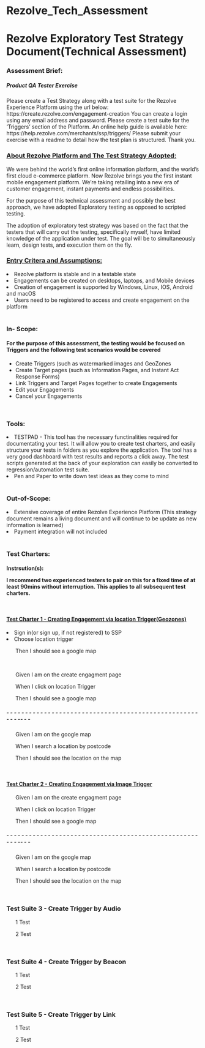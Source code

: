 # Rezolve_Tech_Assessment
<h1>Rezolve Exploratory Test Strategy Document(Technical Assessment)</h1>

<h3>Assessment Brief:</h3> 
<p> 
<h5>Product QA Tester Exercise</h5>
Please create a Test Strategy along with a test suite for the Rezolve Experience Platform using the url
below:
https://create.rezolve.com/engagement-creation
You can create a login using any email address and password.
Please create a test suite for the ‘Triggers’ section of the Platform. An online help guide is available here:
https://help.rezolve.com/merchants/ssp/triggers/
Please submit your exercise with a readme to detail how the test plan is structured.
Thank you.
</p>

<h3><ins>About Rezolve Platform and The Test Strategy Adopted:</ins></h3>
<p>
We were behind the world’s first online information platform, and the world’s first cloud e-commerce platform.  Now Rezolve brings you the first instant mobile engagement platform. We’re taking retailing into a new era of customer engagement, instant payments and endless possibilities.
 
For the purpose of this technical assessment and possibly the best approach, we have adopted Exploratory testing as opposed to scripted testing.
 
The adoption of exploratory test strategy was based on the fact that the testers that will carry out the testing, 
specifically myself, have limited knowledge of the application under test. The goal will be to simultaneously learn, 
design tests, and execution them on the fly.
</P>

<h3><ins>Entry Critera and Assumptions:</ins></h3> 
 <li>Rezolve platform is stable and in a testable state</li>
 <li>Engagements can be created on desktops, laptops, and Mobile devices</li>
 <li>Creation of engagement is supported by Windows, Linux, IOS, Android and macOS</li>
 <li>Users need to be registered to access and create engagement on the platform</li>
<br>

<h3>In- Scope:</h3>
<h4>For the purpose of this assessment, the testing would be focused on Triggers and the following test scenarios would be covered</h4>
<ul>
  <li>Create Triggers (such as watermarked images and GeoZones</li>
  <li>Create Target pages (such as Information Pages, and Instant Act Response Forms)</li>
  <li>Link Triggers and Target Pages together to create Engagements</li>
  <li>Edit your Engagements</li>
  <li>Cancel your Engagements</li>
 </ul>
<br>
<h3>Tools:</h3>
<li>TESTPAD - This tool has the necessary functinalities required for documentating your test. It will allow you to create test charters, 
and easily structure your tests in folders as you explore the application. The tool has a very good dashboard with test results and reports a click away.
The test scripts generated at the back of your exploration can easily be converted to regression/automation test suite.</li>
<li>Pen and Paper to write down test ideas as they come to mind</li>
<br>
<h3>Out-of-Scope:</h3> 
 <div>
  <li>Extensive coverage of entire Rezolve Experience Platform (This strategy document remains a living document and will continue to be update as new information is learned)</li>
  <li>Payment integration will not included</li>
 </div>
<br>

<h3>Test Charters:</h3>

<h4>Instrsution(s):</h4) <br>
 <p>I recommend two experienced testers to pair on this for a fixed time of 
at least 90mins without interruption. This applies to all subsequent test charters.</p>
 <br>
 <h4><ins>Test Charter 1 - Creating Engagement via location Trigger(Geozones)</ins></h4>
 <div>
 <li>Sign in(or sign up, if not registered) to SSP</li>
 <li>Choose location trigger</li>
 <ul>Then I should see a google map</ul>
 </div>
 <br>
 <div>
 <ul>Given I am on the create engagment page</ul>
 <ul>When I click on location Trigger</ul>
 <ul>Then I should see a google map</ul>
 </div>
 <h5>- - - - - - - - - - - - - - - - - - - - - - - - - - - - - - - - - - - -  - - - - - - - -  - - - - - - - - - - -- - -</h5>
 <div>
 <ul>Given I am on the google map</ul>
 <ul>When I search a location by postcode</ul>
 <ul>Then I should see the location on the map</ul>
 </div>
<br>
 
 <h4><ins>Test Charter 2 - Creating Engagement via Image Trigger</ins></h4>
 <ul>Given I am on the create engagment page</ul>
 <ul>When I click on location Trigger</ul>
 <ul>Then I should see a google map</ul>
 <h5>- - - - - - - - - - - - - - - - - - - - - - - - - - - - - - - - - - - -  - - - - - - - -  - - - - - - - - - - -- - -</h5>
 <ul>Given I am on the google map</ul>
 <ul>When I search a location by postcode</ul>
 <ul>Then I should see the location on the map</ul>
<br>
 
<h3>Test Suite 3 - Create Trigger by Audio</h3>
  <ul>1 Test</ul>
  <ul>2 Test</ul>
<br>
<h3>Test Suite 4 - Create Trigger by Beacon</h3>
 <ul>1 Test</ul>
  <ul>2 Test</ul>
<br>
<h3>Test Suite 5 - Create Trigger by Link</h3> 
 <ul>1 Test</ul>
  <ul>2 Test</ul>
<br>
